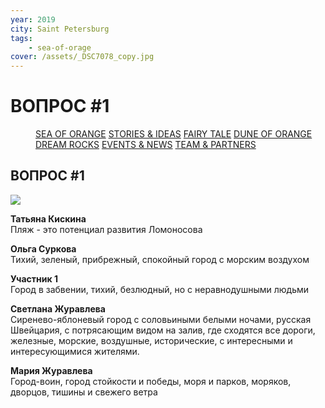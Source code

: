 ```yaml
---
year: 2019
city: Saint Petersburg
tags:
    - sea-of-orage
cover: /assets/_DSC7078_copy.jpg
---
```


# ВОПРОС #1

<Menu>
<a href="/sea-of-orange">SEA OF ORANGE</a>
<a href="/sea-of-orange/stories-and-ideas">STORIES & IDEAS</a>
<a href="/sea-of-orange/fairytale">FAIRY TALE</a>
<a href="/sea-of-orange/dune-of-orange">DUNE OF ORANGE</a>
<a href="/sea-of-orange/dreamrocks">DREAM ROCKS</a>
<a href="/sea-of-orange/events-and-news">EVENTS & NEWS</a>
<a href="/sea-of-orange/team-and-partners">TEAM & PARTNERS</a>
</Menu>

## ВОПРОС #1

![](/assets/sea-of-orange/questions_2.jpg)

**Татьяна Кискина**<br/>
Пляж - это потенциал развития Ломоносова

**Ольга Суркова**<br/>
Тихий, зеленый, прибрежный, спокойный город с морским воздухом

**Участник 1**<br/>
Город в забвении, тихий, безлюдный, но с неравнодушными людьми

**Светлана Журавлева**<br/>
Сиренево-яблоневый город с соловьиными белыми ночами, русская Швейцария, с потрясающим видом на залив, где сходятся все дороги, железные, морские, воздушные, исторические, с интересными и интересующимися жителями.

**Мария Журавлева**<br/>
Город-воин, город стойкости и победы, моря и парков, моряков, дворцов, тишины и свежего ветра
